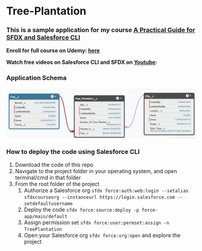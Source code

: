 
# Tree-Plantation

### This is a sample application for my course [A Practical Guide for SFDX and Salesforce CLI](https://www.udemy.com/course/salesforce-cli/?referralCode=91D0F7061562D1B59737)

**Enroll for full course on Udemy: [here](https://www.udemy.com/course/salesforce-cli/?couponCode=FEBDEAL)**

**Watch free videos on Salesforce CLI and SFDX on [Youtube](https://www.youtube.com/playlist?list=PLQXsHnNZgiNd_oe-gDSeESyguQqfEPdRw):** 

### Application Schema
![Tree plantation schema](schema.png)


### How to deploy the code using Salesforce CLI
1. Download the code of this repo
2. Navigate to the project folder in your operating system, and open terminal/cmd in that folder
3. From the root folder of the project
    1. Authorize a Salesforce org `sfdx force:auth:web:login --setalias sfdxcourseorg --instanceurl https://login.salesforce.com --setdefaultusername`
    2. Deploy the code `sfdx force:source:deploy -p force-app/main/default`
    3. Assign permission set `sfdx force:user:permset:assign -n TreePlantation`
    4. Open your Salesforce org `sfdx force:org:open` and explore the project



